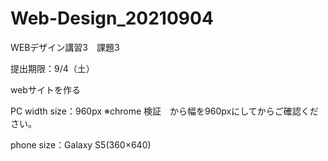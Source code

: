 # Web-Design_20210904
<p>WEBデザイン講習3　課題3</p>
<p>提出期限：9/4（土）</p>
<p>webサイトを作る</p>

PC width size：960px
※chrome 検証　から幅を960pxにしてからご確認ください。

phone size：Galaxy S5(360×640)
